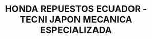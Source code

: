 ---
title: "HONDA REPUESTOS ECUADOR - TECNI JAPON MECANICA ESPECIALIZADA"
url: /quito/honda-repuestos-ecuador-tecni-japon-mecanica-especializada/
shop: reparación de automóviles
---